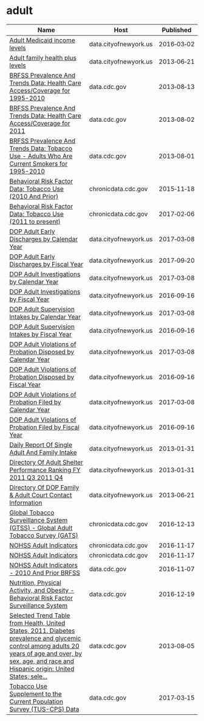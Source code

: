 # adult

Name | Host | Published
---- | ---- | ---------
[Adult Medicaid income levels](../datasets/r69u-62nw.md) | data.cityofnewyork.us | 2016&#x2011;03&#x2011;02
[Adult family health plus levels](../datasets/2enn-s52j.md) | data.cityofnewyork.us | 2013&#x2011;06&#x2011;21
[BRFSS Prevalence And Trends Data: Health Care Access/Coverage for 1995-2010](../datasets/t984-9cdv.md) | data.cdc.gov | 2013&#x2011;08&#x2011;13
[BRFSS Prevalence And Trends Data: Health Care Access/Coverage for 2011](../datasets/5ekf-pmct.md) | data.cdc.gov | 2013&#x2011;08&#x2011;02
[BRFSS Prevalence And Trends Data: Tobacco Use - Adults Who Are Current Smokers for 1995-2010](../datasets/j8jk-5ztv.md) | data.cdc.gov | 2013&#x2011;08&#x2011;01
[Behavioral Risk Factor Data: Tobacco Use (2010 And Prior)](../datasets/fpp2-pp25.md) | chronicdata.cdc.gov | 2015&#x2011;11&#x2011;18
[Behavioral Risk Factor Data: Tobacco Use (2011 to present)](../datasets/wsas-xwh5.md) | chronicdata.cdc.gov | 2017&#x2011;02&#x2011;06
[DOP Adult Early Discharges by Calendar Year](../datasets/jmr8-fdbz.md) | data.cityofnewyork.us | 2017&#x2011;03&#x2011;08
[DOP Adult Early Discharges by Fiscal Year](../datasets/4e8h-wu86.md) | data.cityofnewyork.us | 2017&#x2011;09&#x2011;20
[DOP Adult Investigations by Calendar Year](../datasets/k659-gwja.md) | data.cityofnewyork.us | 2017&#x2011;03&#x2011;08
[DOP Adult Investigations by Fiscal Year](../datasets/vvym-pu7g.md) | data.cityofnewyork.us | 2016&#x2011;09&#x2011;16
[DOP Adult Supervision Intakes by Calendar Year](../datasets/az65-9z36.md) | data.cityofnewyork.us | 2017&#x2011;03&#x2011;08
[DOP Adult Supervision Intakes by Fiscal Year](../datasets/4fsz-s7id.md) | data.cityofnewyork.us | 2016&#x2011;09&#x2011;16
[DOP Adult Violations of Probation Disposed by Calendar Year](../datasets/f2cz-q2ik.md) | data.cityofnewyork.us | 2017&#x2011;03&#x2011;08
[DOP Adult Violations of Probation Disposed by Fiscal Year](../datasets/9sys-2i9y.md) | data.cityofnewyork.us | 2016&#x2011;09&#x2011;16
[DOP Adult Violations of Probation Filed by Calendar Year](../datasets/k2ye-5mmh.md) | data.cityofnewyork.us | 2017&#x2011;03&#x2011;08
[DOP Adult Violations of Probation Filed by Fiscal Year](../datasets/fve3-eee8.md) | data.cityofnewyork.us | 2016&#x2011;09&#x2011;16
[Daily Report Of Single Adult And Family Intake](../datasets/sci4-yqgk.md) | data.cityofnewyork.us | 2013&#x2011;01&#x2011;31
[Directory Of Adult Shelter Performance Ranking FY 2011 Q3 2011 Q4](../datasets/jhn3-4vdj.md) | data.cityofnewyork.us | 2013&#x2011;01&#x2011;31
[Directory Of DOP Family & Adult Court Contact Information](../datasets/f46j-m4iq.md) | data.cityofnewyork.us | 2013&#x2011;06&#x2011;21
[Global Tobacco Surveillance System (GTSS) - Global Adult Tobacco Survey (GATS)](../datasets/4xf6-nrwk.md) | chronicdata.cdc.gov | 2016&#x2011;12&#x2011;13
[NOHSS Adult Indicators](../datasets/jz6n-v26y.md) | chronicdata.cdc.gov | 2016&#x2011;11&#x2011;17
[NOHSS Adult Indicators](../datasets/jz6n-v26y.md) | chronicdata.cdc.gov | 2016&#x2011;11&#x2011;17
[NOHSS Adult Indicators - 2010 And Prior BRFSS](../datasets/aemk-wcbf.md) | data.cdc.gov | 2016&#x2011;11&#x2011;07
[Nutrition, Physical Activity, and Obesity - Behavioral Risk Factor Surveillance System](../datasets/hn4x-zwk7.md) | data.cdc.gov | 2016&#x2011;12&#x2011;19
[Selected Trend Table from Health, United States, 2011. Diabetes prevalence and glycemic control among adults 20 years of age and over, by sex, age, and race and Hispanic origin: United States, sele...](../datasets/crtu-weni.md) | data.cdc.gov | 2013&#x2011;08&#x2011;05
[Tobacco Use Supplement to the Current Population Survey (TUS-CPS) Data](../datasets/4y6p-yphk.md) | data.cdc.gov | 2017&#x2011;03&#x2011;15

